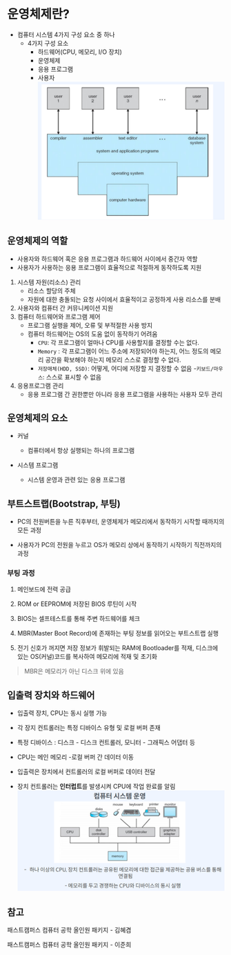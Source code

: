 # 운영체제란?

- 컴퓨터 시스템 4가지 구성 요소 중 하나
  - 4가지 구성 요소
    - 하드웨어(CPU, 메모리, I/O 장치)
    - 운영체제
    - 응용 프로그램
    - 사용자
      ![computer_example](./assets/2023-06-11-19-01-54.png)

## 운영체제의 역할

- 사용자와 하드웨어 혹은 응용 프로그램과 하드웨어 사이에서 중간자 역할
- 사용자가 사용하는 응용 프로그램이 효율적으로 적절하게 동작하도록 지원

1. 시스템 자원(리소스) 관리
   - 리소스 할당의 주체
   - 자원에 대한 충돌되는 요청 사이에서 효율적이고 공정하게 사용 리소스를 분배
2. 사용자와 컴퓨터 간 커뮤니케이션 지원
3. 컴퓨터 하드웨어와 프로그램 제어
   - 프로그램 실행을 제어, 오류 및 부적절한 사용 방지
   - 컴퓨터 하드웨어는 OS의 도움 없이 동작하기 어려움
     - `CPU`: 각 프로그램이 얼마나 CPU를 사용할지를 결정할 수는 없다.
     - `Memory` : 각 프로그램이 어느 주소에 저장되어야 하는지, 어느 정도의 메모리 공간을 확보해야 하는지 메모리 스스로 결정할 수 없다.
     - `저장매체(HDD, SSD)`: 어떻게, 어디에 저장할 지 결정할 수 없음 -`키보드/마우스`: 스스로 표시할 수 없음
4. 응용프로그램 관리
   - 응용 프로그램 간 권한뿐만 아니라 응용 프로그램을 사용하는 사용자 모두 관리

## 운영체제의 요소

- 커널

  - 컴퓨터에서 항상 실행되는 하나의 프로그램

- 시스템 프로그램
  - 시스템 운영과 관련 있는 응용 프로그램

## 부트스트랩(Bootstrap, 부팅)

- PC의 전원버튼을 누른 직후부터, 운영체제가 메모리에서 동작하기 시작할 때까지의 모든 과정

- 사용자가 PC의 전원을 누르고 OS가 메모리 상에서 동작하기 시작하기 직전까지의 과정

### 부팅 과정

1. 메인보드에 전력 공급

2. ROM or EEPROM에 저장된 BIOS 루틴이 시작

3. BIOS는 셀프테스트를 통해 주변 하드웨어를 체크

4. MBR(Master Boot Record)에 존재하는 부팅 정보를 읽어오는 부트스트랩 실행

5. 전기 신호가 꺼지면 저장 정보가 휘발되는 RAM에 Bootloader를 적재, 디스크에 있는 OS(커널)코드를 복사하여 메모리에 적재 및 초기화

> MBR은 메모리가 아닌 디스크 위에 있음

## 입출력 장치와 하드웨어

- 입출력 장치, CPU는 동시 실행 가능
- 각 장지 컨트롤러는 특정 디바이스 유형 및 로컬 버퍼 존재

- 특정 디바이스 : 디스크 - 디스크 컨트롤러, 모니터 - 그래픽스 어댑터 등

- CPU는 메인 메모리 -로컬 버퍼 간 데이터 이동
- 입출력은 장치에서 컨트롤러의 로컬 버퍼로 데이터 전달
- 장치 컨트롤러는 **인터럽트**를 발생시켜 CPU에 작업 완료를 알림
  ![computer_system](./assets/2023-06-11-19-21-28.png)

## 참고

패스트캠퍼스 컴퓨터 공학 올인원 패키지 - 김혜겸

패스트캠퍼스 컴퓨터 공학 올인원 패키지 - 이준희
